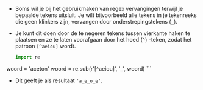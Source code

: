 - Soms wil je bij het gebruikmaken van regex vervangingen terwijl je bepaalde tekens uitsluit. Je wilt bijvoorbeeld alle tekens in je tekenreeks die geen klinkers zijn, vervangen door onderstrepingstekens (`_`).

- Je kunt dit doen door de te negeren tekens tussen vierkante haken te plaatsen en ze te laten voorafgaan door het hoed (`^`) -teken, zodat het patroon `[^aeiou]` wordt.

    ```python
    import re
woord = 'aceton'
woord = re.sub(r'[^aeiou]', '_', woord)
    ```
- Dit geeft je als resultaat `'a_e_o_e'`.
